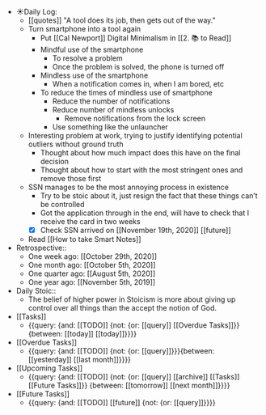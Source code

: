 - ☀️Daily Log:
    - [[quotes]] "A tool does its job, then gets out of the way."
    - Turn smartphone into a tool again
        - Put [[Cal Newport]] Digital Minimalism in [[2. 📚 to Read]]
        - Mindful use of the smartphone
            - To resolve a problem
            - Once the problem is solved, the phone is turned off
        - Mindless use of the smartphone
            - When a notification comes in, when I am bored, etc
        - To reduce the times of mindless use of smartphone
            - Reduce the number of notifications
            - Reduce number of mindless unlocks
                - Remove notifications from the lock screen
            - Use something like the unlauncher 
    - Interesting problem at work, trying to justify identifying potential outliers without ground truth
        - Thought about how much impact does this have on the final decision
        - Thought about how to start with the most stringent ones and remove those first
    - SSN manages to be the most annoying process in existence
        - Try to be stoic about it, just resign the fact that these things can’t be controlled
        - Got the application through in the end, will have to check that I receive the card in two weeks
        - [x] Check SSN arrived on [[November 19th, 2020]] [[future]]
    - Read [[How to take Smart Notes]]
- Retrospective::
    - One week ago: [[October 29th, 2020]]
    - One month ago: [[October 5th, 2020]]
    - One quarter ago: [[August 5th, 2020]]
    - One year ago: [[November 5th, 2019]]
- Daily Stoic::
    - The belief of higher power in Stoicism is more about giving up control over all things than the accept the notion of God.
- [[Tasks]]
    - {{query: {and: [[TODO]] {not: {or: [[query]] [[Overdue Tasks]]}} {between: [[today]] [[today]]}}}}
- [[Overdue Tasks]]
    - {{query: {and: [[TODO]] {not: {or: [[query]]}}}{between: [[yesterday]] [[last month]]}}}}
- [[Upcoming Tasks]]
    - {{query: {and: [[TODO]] {not: {or: [[query]] [[archive]] [[Tasks]] [[Future Tasks]]}} {between: [[tomorrow]] [[next month]]}}}}
- [[Future Tasks]]
    - {{query: {and: [[TODO]] [[future]] {not: {or: [[query]]}}}}
